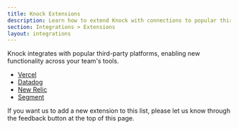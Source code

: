 ```yaml
---
title: Knock Extensions
description: Learn how to extend Knock with connections to popular third-party platforms.
section: Integrations > Extensions
layout: integrations
---
```


Knock integrates with popular third-party platforms, enabling new functionality across your team's tools.

- [Vercel](/integrations/extensions/vercel)
- [Datadog](/integrations/extensions/datadog)
- [New Relic](/integrations/extensions/new_relic)
- [Segment](/integrations/extensions/segment)

If you want us to add a new extension to this list, please let us know through the feedback button at the top of this page.
